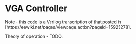 # VGA Controller

Note - this code is a Verilog transcription of that posted in
[https://eewiki.net/pages/viewpage.action?pageId=15925278].

Theory of operation - TODO.
